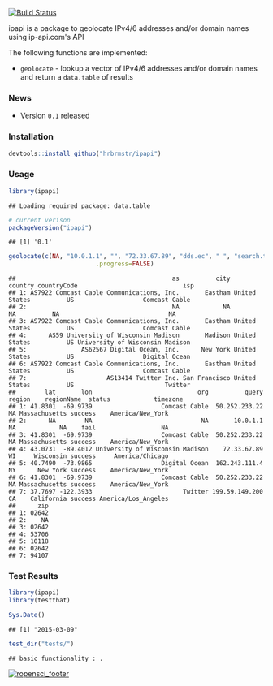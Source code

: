 [![Build Status](https://travis-ci.org/hrbrmstr/ipapi.png)](https://travis-ci.org/hrbrmstr/ipapi)

ipapi is a package to geolocate IPv4/6 addresses and/or domain names using ip-api.com's API

The following functions are implemented:

-   `geolocate` - lookup a vector of IPv4/6 addresses and/or domain names and return a `data.table` of results

### News

-   Version `0.1` released

### Installation

``` r
devtools::install_github("hrbrmstr/ipapi")
```

### Usage

``` r
library(ipapi)
```

    ## Loading required package: data.table

``` r
# current verison
packageVersion("ipapi")
```

    ## [1] '0.1'

``` r
geolocate(c(NA, "10.0.1.1", "", "72.33.67.89", "dds.ec", " ", "search.twitter.com"),
                        .progress=FALSE)
```

    ##                                           as          city       country countryCode                             isp
    ## 1: AS7922 Comcast Cable Communications, Inc.       Eastham United States          US                   Comcast Cable
    ## 2:                                        NA            NA            NA          NA                              NA
    ## 3: AS7922 Comcast Cable Communications, Inc.       Eastham United States          US                   Comcast Cable
    ## 4:      AS59 University of Wisconsin Madison       Madison United States          US University of Wisconsin Madison
    ## 5:               AS62567 Digital Ocean, Inc.      New York United States          US                   Digital Ocean
    ## 6: AS7922 Comcast Cable Communications, Inc.       Eastham United States          US                   Comcast Cable
    ## 7:                      AS13414 Twitter Inc. San Francisco United States          US                         Twitter
    ##        lat       lon                             org          query region    regionName  status            timezone
    ## 1: 41.8301  -69.9739                   Comcast Cable  50.252.233.22     MA Massachusetts success    America/New_York
    ## 2:      NA        NA                              NA       10.0.1.1     NA            NA    fail                  NA
    ## 3: 41.8301  -69.9739                   Comcast Cable  50.252.233.22     MA Massachusetts success    America/New_York
    ## 4: 43.0731  -89.4012 University of Wisconsin Madison    72.33.67.89     WI     Wisconsin success     America/Chicago
    ## 5: 40.7490  -73.9865                   Digital Ocean  162.243.111.4     NY      New York success    America/New_York
    ## 6: 41.8301  -69.9739                   Comcast Cable  50.252.233.22     MA Massachusetts success    America/New_York
    ## 7: 37.7697 -122.3933                         Twitter 199.59.149.200     CA    California success America/Los_Angeles
    ##      zip
    ## 1: 02642
    ## 2:    NA
    ## 3: 02642
    ## 4: 53706
    ## 5: 10118
    ## 6: 02642
    ## 7: 94107

### Test Results

``` r
library(ipapi)
library(testthat)

Sys.Date()
```

    ## [1] "2015-03-09"

``` r
test_dir("tests/")
```

    ## basic functionality : .

[![ropensci\_footer](http://ropensci.org/public_images/github_footer.png)](http://ropensci.org)
